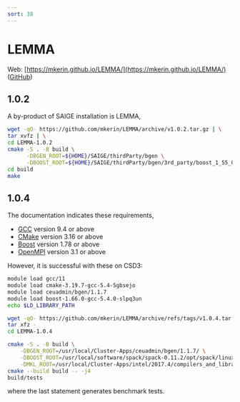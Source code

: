 ```yaml
---
sort: 38
---
```


# LEMMA

Web: [https://mkerin.github.io/LEMMA/](https://mkerin.github.io/LEMMA/) ([GitHub](https://github.com/mkerin/LEMMA/))

## 1.0.2

A by-product of SAIGE installation is LEMMA,

```bash
wget -qO- https://github.com/mkerin/LEMMA/archive/v1.0.2.tar.gz | \
tar xvfz | \
cd LEMMA-1.0.2
cmake -S . -B build \
      -DBGEN_ROOT=${HOME}/SAIGE/thirdParty/bgen \
      -DBOOST_ROOT=${HOME}/SAIGE/thirdParty/bgen/3rd_party/boost_1_55_0
cd build
make
```

## 1.0.4

The documentation indicates these requirements,

- [GCC](https://gcc.gnu.org/) version 9.4 or above
- [CMake](https://cmake.org/) version 3.16 or above
- [Boost](https://www.boost.org/) version 1.78 or above
- [OpenMPI](https://www.open-mpi.org/) version 3.1 or above

However, it is successful with these on CSD3:

```bash
module load gcc/11
module load cmake-3.19.7-gcc-5.4-5gbsejo
module load ceuadmin/bgen/1.1.7
module load boost-1.66.0-gcc-5.4.0-slpq3un
echo $LD_LIBRARY_PATH

wget -qO- https://github.com/mkerin/LEMMA/archive/refs/tags/v1.0.4.tar.gz | \
tar xfz -
cd LEMMA-1.0.4

cmake -S . -B build \
    -DBGEN_ROOT=/usr/local/Cluster-Apps/ceuadmin/bgen/1.1.7/ \
    -DBOOST_ROOT=/usr/local/software/spack/spack-0.11.2/opt/spack/linux-rhel7-x86_64/gcc-5.4.0/boost-1.66.0-slpq3unogrbhig6d4pniky7aft46jgqo/ \
    -DMKL_ROOT=/usr/local/Cluster-Apps/intel/2017.4/compilers_and_libraries_2017.4.196/linux/mkl/
cmake --build build -- -j4
build/tests
```

where the last statement generates benchmark tests.
